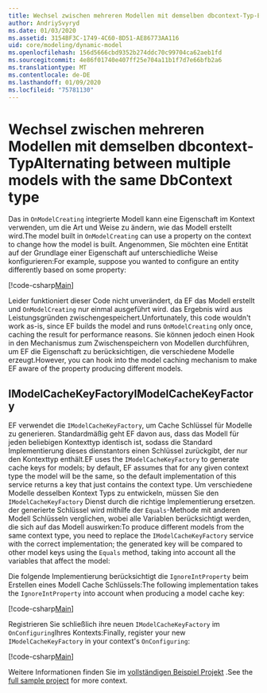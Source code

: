 ```yaml
---
title: Wechsel zwischen mehreren Modellen mit demselben dbcontext-Typ-EF Core
author: AndriySvyryd
ms.date: 01/03/2020
ms.assetid: 3154BF3C-1749-4C60-8D51-AE86773AA116
uid: core/modeling/dynamic-model
ms.openlocfilehash: 156d5666cbd9352b274ddc70c99704ca62aeb1fd
ms.sourcegitcommit: 4e86f01740e407ff25e704a11b1f7d7e66bfb2a6
ms.translationtype: MT
ms.contentlocale: de-DE
ms.lasthandoff: 01/09/2020
ms.locfileid: "75781130"
---
```

# <a name="alternating-between-multiple-models-with-the-same-dbcontext-type"></a><span data-ttu-id="7c355-102">Wechsel zwischen mehreren Modellen mit demselben dbcontext-Typ</span><span class="sxs-lookup"><span data-stu-id="7c355-102">Alternating between multiple models with the same DbContext type</span></span>

<span data-ttu-id="7c355-103">Das in `OnModelCreating` integrierte Modell kann eine Eigenschaft im Kontext verwenden, um die Art und Weise zu ändern, wie das Modell erstellt wird.</span><span class="sxs-lookup"><span data-stu-id="7c355-103">The model built in `OnModelCreating` can use a property on the context to change how the model is built.</span></span> <span data-ttu-id="7c355-104">Angenommen, Sie möchten eine Entität auf der Grundlage einer Eigenschaft auf unterschiedliche Weise konfigurieren:</span><span class="sxs-lookup"><span data-stu-id="7c355-104">For example, suppose you wanted to configure an entity differently based on some property:</span></span>

[!code-csharp[Main](../../../samples/core/Modeling/DynamicModel/DynamicContext.cs?name=OnModelCreating)]

<span data-ttu-id="7c355-105">Leider funktioniert dieser Code nicht unverändert, da EF das Modell erstellt und `OnModelCreating` nur einmal ausgeführt wird. das Ergebnis wird aus Leistungsgründen zwischengespeichert.</span><span class="sxs-lookup"><span data-stu-id="7c355-105">Unfortunately, this code wouldn't work as-is, since EF builds the model and runs `OnModelCreating` only once, caching the result for performance reasons.</span></span> <span data-ttu-id="7c355-106">Sie können jedoch einen Hook in den Mechanismus zum Zwischenspeichern von Modellen durchführen, um EF die Eigenschaft zu berücksichtigen, die verschiedene Modelle erzeugt.</span><span class="sxs-lookup"><span data-stu-id="7c355-106">However, you can hook into the model caching mechanism to make EF aware of the property producing different models.</span></span>

## <a name="imodelcachekeyfactory"></a><span data-ttu-id="7c355-107">IModelCacheKeyFactory</span><span class="sxs-lookup"><span data-stu-id="7c355-107">IModelCacheKeyFactory</span></span>

<span data-ttu-id="7c355-108">EF verwendet die `IModelCacheKeyFactory`, um Cache Schlüssel für Modelle zu generieren. Standardmäßig geht EF davon aus, dass das Modell für jeden beliebigen Kontexttyp identisch ist, sodass die Standard Implementierung dieses dienstantors einen Schlüssel zurückgibt, der nur den Kontexttyp enthält.</span><span class="sxs-lookup"><span data-stu-id="7c355-108">EF uses the `IModelCacheKeyFactory` to generate cache keys for models; by default, EF assumes that for any given context type the model will be the same, so the default implementation of this service returns a key that just contains the context type.</span></span> <span data-ttu-id="7c355-109">Um verschiedene Modelle desselben Kontext Typs zu entwickeln, müssen Sie den `IModelCacheKeyFactory` Dienst durch die richtige Implementierung ersetzen. der generierte Schlüssel wird mithilfe der `Equals`-Methode mit anderen Modell Schlüsseln verglichen, wobei alle Variablen berücksichtigt werden, die sich auf das Modell auswirken:</span><span class="sxs-lookup"><span data-stu-id="7c355-109">To produce different models from the same context type, you need to replace the `IModelCacheKeyFactory` service with the correct  implementation; the generated key will be compared to other model keys using the `Equals` method, taking into account all the variables that affect the model:</span></span>

<span data-ttu-id="7c355-110">Die folgende Implementierung berücksichtigt die `IgnoreIntProperty` beim Erstellen eines Modell Cache Schlüssels:</span><span class="sxs-lookup"><span data-stu-id="7c355-110">The following implementation takes the `IgnoreIntProperty` into account when producing a model cache key:</span></span>

[!code-csharp[Main](../../../samples/core/Modeling/DynamicModel/DynamicModelCacheKeyFactory.cs?name=DynamicModel)]

<span data-ttu-id="7c355-111">Registrieren Sie schließlich ihre neuen `IModelCacheKeyFactory` im `OnConfiguring`Ihres Kontexts:</span><span class="sxs-lookup"><span data-stu-id="7c355-111">Finally, register your new `IModelCacheKeyFactory` in your context's `OnConfiguring`:</span></span>

[!code-csharp[Main](../../../samples/core/Modeling/DynamicModel/DynamicContext.cs?name=OnConfiguring)]

<span data-ttu-id="7c355-112">Weitere Informationen finden Sie im [vollständigen Beispiel Projekt](https://github.com/aspnet/EntityFramework.Docs/tree/master/samples/core/Modeling/DynamicModel) .</span><span class="sxs-lookup"><span data-stu-id="7c355-112">See the [full sample project](https://github.com/aspnet/EntityFramework.Docs/tree/master/samples/core/Modeling/DynamicModel) for more context.</span></span>
